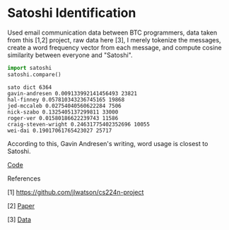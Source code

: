 # Satoshi Identification

Used email communication data between BTC programmers, data taken from
this [1,2] project, raw data here [3], I merely tokenize the messages,
create a word frequency vector from each message, and compute cosine similarity
between everyone and "Satoshi".

```python
import satoshi
satoshi.compare()
```

```text
sato dict 6364
gavin-andresen 0.009133992141456493 23821
hal-finney 0.057810343236745165 19868
jed-mccaleb 0.02754040560622284 7506
nick-szabo 0.1325405137299811 33000
roger-ver 0.01580186622239743 11586
craig-steven-wright 0.24631775402352696 10055
wei-dai 0.19017061765423027 25717
```

According to this, Gavin Andresen's writing, word usage is closest to
Satoshi.

[Code](satoshi.py)

References

[1] https://github.com/jlwatson/cs224n-project

[2] [Paper](https://web.stanford.edu/class/archive/cs/cs224n/cs224n.1184/reports/6858026.pdf)

[3] [Data](https://drive.google.com/uc?export=view&id=1ZmJyQr1QTg6XyNjdfOZVOZOMEt90z3v-)

